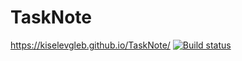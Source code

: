 # TaskNote
https://kiselevgleb.github.io/TaskNote/
[![Build status](https://ci.appveyor.com/api/projects/status/nfwnm9j226pyjckc?svg=true)](https://ci.appveyor.com/project/kiselevgleb/tasknote)
